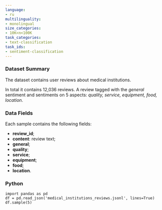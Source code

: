 ```yaml
---
language:
- ru
multilinguality:
- monolingual
size_categories:
- 10K<n<100K
task_categories:
- text-classification
task_ids:
- sentiment-classification
---
```

### Dataset Summary
The dataset contains user reviews about medical institutions.

In total it contains 12,036 reviews. A review tagged with the <em>general</em> sentiment and sentiments on 5 aspects: <em>quality, service, equipment, food, location</em>.
### Data Fields
Each sample contains the following fields:
- **review_id**;
- **content**: review text;
- **general**;
- **quality**;
- **service**;
- **equipment**;
- **food**;
- **location**.
### Python
```python3
import pandas as pd
df = pd.read_json('medical_institutions_reviews.jsonl', lines=True)
df.sample(5)
```
